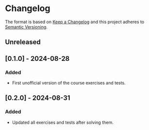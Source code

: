 # Changelog

The format is based on [Keep a Changelog](https://keepachangelog.com/en/1.0.0/)
and this project adheres to [Semantic Versioning](https://semver.org/spec/v2.0.0.html).

## Unreleased

## [0.1.0] - 2024-08-28

### Added

- First unofficial version of the course exercises and tests.

## [0.2.0] - 2024-08-31

### Added

- Updated all exercises and tests after solving them.
